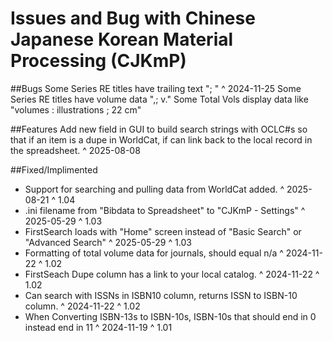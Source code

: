 # Issues and Bug with Chinese Japanese Korean Material Processing (CJKmP)

##Bugs
Some Series RE titles have trailing text "; </font>" ^ 2024-11-25
Some Series RE titles have volume data ",; v."
Some Total Vols display data like "volumes : illustrations ; 22 cm"

##Features
Add new field in GUI to build search strings with OCLC#s so that if an item is a dupe in WorldCat, if can link back to the local record in the spreadsheet. ^ 2025-08-08

##Fixed/Implimented
- Support for searching and pulling data from WorldCat added. ^ 2025-08-21 ^ 1.04
- .ini filename from "Bibdata to Spreadsheet" to "CJKmP - Settings" ^ 2025-05-29 ^ 1.03
- FirstSearch loads with "Home" screen instead of "Basic Search" or "Advanced Search" ^ 2025-05-29 ^ 1.03
- Formatting of total volume data for journals, should equal n/a ^ 2024-11-22 ^ 1.02
- FirstSeach Dupe column has a link to your local catalog. ^ 2024-11-22 ^ 1.02
- Can search with ISSNs in ISBN10 column, returns ISSN to ISBN-10 column. ^ 2024-11-22 ^ 1.02
- When Converting ISBN-13s to ISBN-10s, ISBN-10s that should end in 0 instead end in 11 ^ 2024-11-19 ^ 1.01
